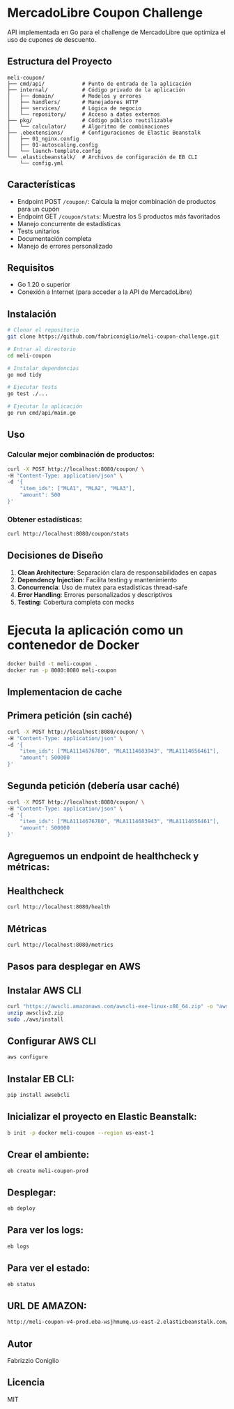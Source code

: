 # MercadoLibre Coupon Challenge

API implementada en Go para el challenge de MercadoLibre que optimiza el uso de cupones de descuento.

## Estructura del Proyecto

```
meli-coupon/
├── cmd/api/            # Punto de entrada de la aplicación
├── internal/           # Código privado de la aplicación
│   ├── domain/         # Modelos y errores
│   ├── handlers/       # Manejadores HTTP
│   ├── services/       # Lógica de negocio
│   └── repository/     # Acceso a datos externos
├── pkg/                # Código público reutilizable
│   └── calculator/     # Algoritmo de combinaciones
├── .ebextensions/      # Configuraciones de Elastic Beanstalk
│   ├── 01_nginx.config
│   ├── 01-autoscaling.config
│   └── launch-template.config
└── .elasticbeanstalk/  # Archivos de configuración de EB CLI
    └── config.yml

```

## Características

- Endpoint POST `/coupon/`: Calcula la mejor combinación de productos para un cupón
- Endpoint GET `/coupon/stats`: Muestra los 5 productos más favoritados
- Manejo concurrente de estadísticas
- Tests unitarios
- Documentación completa
- Manejo de errores personalizado

## Requisitos

- Go 1.20 o superior
- Conexión a Internet (para acceder a la API de MercadoLibre)

## Instalación

```bash
# Clonar el repositorio
git clone https://github.com/fabriconiglio/meli-coupon-challenge.git

# Entrar al directorio
cd meli-coupon

# Instalar dependencias
go mod tidy

# Ejecutar tests
go test ./...

# Ejecutar la aplicación
go run cmd/api/main.go
```

## Uso

### Calcular mejor combinación de productos:
```bash
curl -X POST http://localhost:8080/coupon/ \
-H "Content-Type: application/json" \
-d '{
    "item_ids": ["MLA1", "MLA2", "MLA3"],
    "amount": 500
}'
```

### Obtener estadísticas:
```bash
curl http://localhost:8080/coupon/stats
```

## Decisiones de Diseño

1. **Clean Architecture**: Separación clara de responsabilidades en capas
2. **Dependency Injection**: Facilita testing y mantenimiento
3. **Concurrencia**: Uso de mutex para estadísticas thread-safe
4. **Error Handling**: Errores personalizados y descriptivos
5. **Testing**: Cobertura completa con mocks

# Ejecuta la aplicación como un contenedor de Docker
```bash
docker build -t meli-coupon .
docker run -p 8080:8080 meli-coupon
```

## Implementacion de cache
## Primera petición (sin caché)
```bash
curl -X POST http://localhost:8080/coupon/ \
-H "Content-Type: application/json" \
-d '{
    "item_ids": ["MLA1114676780", "MLA1114683943", "MLA1114656461"],
    "amount": 500000
}'
```

## Segunda petición (debería usar caché)
```bash
curl -X POST http://localhost:8080/coupon/ \
-H "Content-Type: application/json" \
-d '{
    "item_ids": ["MLA1114676780", "MLA1114683943", "MLA1114656461"],
    "amount": 500000
}'
```

## Agreguemos un endpoint de healthcheck y métricas:

## Healthcheck
```bash
curl http://localhost:8080/health
```

## Métricas
```bash
curl http://localhost:8080/metrics
```


## Pasos para desplegar en AWS
## Instalar AWS CLI
```bash
curl "https://awscli.amazonaws.com/awscli-exe-linux-x86_64.zip" -o "awscliv2.zip"
unzip awscliv2.zip
sudo ./aws/install
```

## Configurar AWS CLI
```bash
aws configure
```

## Instalar EB CLI:
```bash
pip install awsebcli
```

## Inicializar el proyecto en Elastic Beanstalk:
```bash
b init -p docker meli-coupon --region us-east-1
```

## Crear el ambiente:
```bash
eb create meli-coupon-prod
```

## Desplegar:
```bash
eb deploy
```

## Para ver los logs:
```bash
eb logs
```

## Para ver el estado:
```bash
eb status
```

## URL DE AMAZON:
```bash
http://meli-coupon-v4-prod.eba-wsjhmumq.us-east-2.elasticbeanstalk.com/
```

## Autor

Fabrizzio Coniglio

## Licencia

MIT